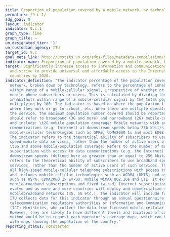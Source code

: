 ```yaml
---
title: Proportion of population covered by a mobile network, by technology
permalink: /9-c-1/
sdg_goal: 9
layout: indicator
indicator: 9.c.1
graph_type: line
graph_title: ~
un_designated_tier: '1'
un_custodian_agency: ITU
target_id: 9.c
goal_meta_link: http://unstats.un.org/sdgs/files/metadata-compilation/Metadata-Goal-9.pdf
indicator_name: Proportion of population covered by a mobile network, by technology
target: Significantly increase access to information and communications technology
  and strive to provide universal and affordable access to the Internet in least developed
  countries by 2020.
indicator_definition: "The indicator percentage of the population covered by a mobile
  network, broken down by technology, refers to the percentage of inhabitants living
  within range of a mobile-cellular signal, irrespective of whether or not they are
  mobile phone subscribers or users. This is calculated by dividing the number of
  inhabitants within range of a mobile-cellular signal by the total population and
  multiplying by 100. The indicator is based on where the population lives, and not
  where they work or go to school, etc. When there are multiple operators offering
  the service, the maximum population number covered should be reported. Coverage
  should refer to broadband (3G and more) and narrowband (2G) mobile-cellular technologies
  and include: \t2G mobile population coverage: Mobile networks with access to data
  communications (e.g. Internet) at downstream speeds below 256 kbit/s. This includes
  mobile-cellular technologies such as GPRS, CDMA2000 1x and most EDGE implementations.
  The indicator refers to the theoretical ability of subscribers to use non-broadband
  speed mobile data services, rather than the number of active users of such services.
  \t3G and above mobile-population coverage: Refers to the number of mobile-cellular
  subscriptions with access to data communications (e.g. the Internet) at broadband
  downstream speeds (defined here as greater than or equal to 256 kbit/s). The indicator
  refers to the theoretical ability of subscribers to use broadband speed mobile data
  services, rather than the number of active users of such services. This includes
  all high-speed mobile-cellular telephone subscriptions with access to data communications,
  and includes mobile-cellular technologies such as WCDMA (UMTS) and associated technologies
  such as HSPA, CDMA2000 1x EV-DO, mobile WiMAX 802.16e and LTE. It excludes low-speed
  mobilebroadband subscriptions and fixed (wired) Internet subscriptions. As technologies
  evolve and as more and more countries will deploy and commercialize more advanced
  mobilebroadband networks (4G, 5G etc.), the indicator will include further breakdowns.
  ITU collects data for this indicator through an annual questionnaire from national
  telecommunication regulatory authorities or Information and Communication Technology
  (ICT) Ministries, who collect the data from licensed mobile-cellular operators.
  However, they are likely to have different levels and locations of coverage. Another
  method would be to request each operator's coverage maps, which can be overlaid
  with maps showing the population of the country."
reporting_status: notstarted
---
```


